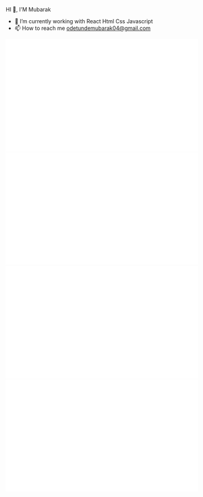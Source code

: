    HI 👋, I'M Mubarak
- 🔭 I’m currently working with React Html Css Javascript
- 📫 How to reach me odetundemubarak04@gmail.com



![](https://raw.githubusercontent.com/blackingg/newly-created/master/generated/overview.svg#gh-dark-mode-only)![](https://raw.githubusercontent.com/blackingg/newly-created/master/generated/overview.svg#gh-light-mode-only)            ![](https://raw.githubusercontent.com/blackingg/newly-created/master/generated/languages.svg#gh-dark-mode-only)![](https://raw.githubusercontent.com/blackingg/newly-created/master/generated/languages.svg#gh-light-mode-only)
